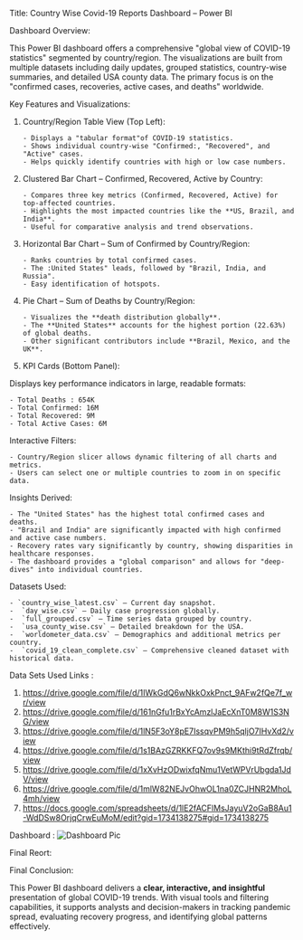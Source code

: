 Title: Country Wise Covid-19 Reports Dashboard – Power BI


Dashboard Overview:

This Power BI dashboard offers a comprehensive "global view of COVID-19 statistics" segmented by country/region. The visualizations are built from multiple datasets including daily updates, grouped statistics, country-wise summaries, and detailed USA county data. The primary focus is on the "confirmed cases, recoveries, active cases, and deaths" worldwide.



Key Features and Visualizations:

1. Country/Region Table View (Top Left):

       - Displays a "tabular format"of COVID-19 statistics.
       - Shows individual country-wise "Confirmed:, "Recovered", and "Active" cases.
       - Helps quickly identify countries with high or low case numbers.

2. Clustered Bar Chart – Confirmed, Recovered, Active by Country:

       - Compares three key metrics (Confirmed, Recovered, Active) for top-affected countries.
       - Highlights the most impacted countries like the **US, Brazil, and India**.
       - Useful for comparative analysis and trend observations.

3. Horizontal Bar Chart – Sum of Confirmed by Country/Region:

       - Ranks countries by total confirmed cases.
       - The :United States" leads, followed by "Brazil, India, and Russia".
       - Easy identification of hotspots.

4. Pie Chart – Sum of Deaths by Country/Region:

       - Visualizes the **death distribution globally**.
       - The **United States** accounts for the highest portion (22.63%) of global deaths.
       - Other significant contributors include **Brazil, Mexico, and the UK**.

5. KPI Cards (Bottom Panel):

Displays key performance indicators in large, readable formats:

    - Total Deaths : 654K
    - Total Confirmed: 16M
    - Total Recovered: 9M
    - Total Active Cases: 6M


Interactive Filters:

    - Country/Region slicer allows dynamic filtering of all charts and metrics.
    - Users can select one or multiple countries to zoom in on specific data.
 

Insights Derived:

    - The "United States" has the highest total confirmed cases and deaths.
    - "Brazil and India" are significantly impacted with high confirmed and active case numbers.
    - Recovery rates vary significantly by country, showing disparities in healthcare responses.
    - The dashboard provides a "global comparison" and allows for "deep-dives" into individual countries.


Datasets Used:

    - `country_wise_latest.csv` – Current day snapshot.
    -  `day_wise.csv` – Daily case progression globally.
    -  `full_grouped.csv` – Time series data grouped by country.
    -  `usa_county_wise.csv` – Detailed breakdown for the USA.
    -  `worldometer_data.csv` – Demographics and additional metrics per country.
    -  `covid_19_clean_complete.csv` – Comprehensive cleaned dataset with historical data.

Data Sets Used Links : 
1. https://drive.google.com/file/d/1IWkGdQ6wNkkOxkPnct_9AFw2fQe7f_wr/view
2. https://drive.google.com/file/d/161nGfu1rBxYcAmzlJaEcXnT0M8W1S3NG/view
3. https://drive.google.com/file/d/1lN5F3oY8pE7IssqvPM9h5qljO7IHvXd2/view
4. https://drive.google.com/file/d/1s1BAzGZRKKFQ7ov9s9MKthi9tRdZfrqb/view
5. https://drive.google.com/file/d/1xXvHzODwixfqNmu1VetWPVrUbgda1JdV/view
6. https://drive.google.com/file/d/1mlW82NEJvOhwOL1na0ZCJHNR2MhoL4mh/view
7. https://docs.google.com/spreadsheets/d/1lE2fACFlMsJayuV2oGaB8Au1-WdDSw8OrjqCrwEuMoM/edit?gid=1734138275#gid=1734138275
  
 
Dashboard : ![Dashboard Pic](https://github.com/user-attachments/assets/2b0583e5-85b5-464c-80b8-c18e01fe9df7)

Final Reort: 






Final Conclusion:

This Power BI dashboard delivers a **clear, interactive, and insightful** presentation of global COVID-19 trends. With visual tools and filtering capabilities, it supports analysts and decision-makers in tracking pandemic spread, evaluating recovery progress, and identifying global patterns effectively.

